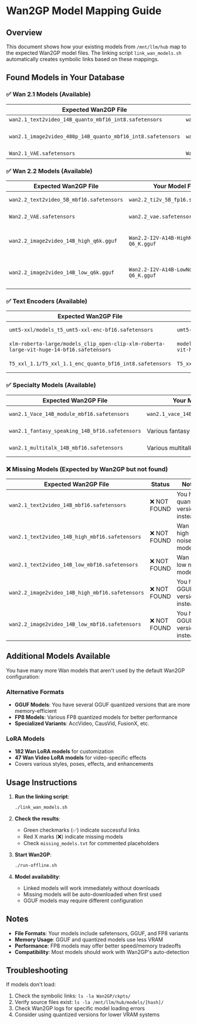 # Wan2GP Model Mapping Guide

## Overview

This document shows how your existing models from `/mnt/llm/hub` map to the expected Wan2GP model files. The linking script `link_wan_models.sh` automatically creates symbolic links based on these mappings.

## Found Models in Your Database

### ✅ Wan 2.1 Models (Available)

| Expected Wan2GP File | Your Model File | Status |
|---------------------|-----------------|--------|
| `wan2.1_text2video_14B_quanto_mbf16_int8.safetensors` | `wan2.1_text2video_14B_quanto_mbf16_int8.safetensors` | ✅ FOUND |
| `wan2.1_image2video_480p_14B_quanto_mbf16_int8.safetensors` | `wan2.1_image2video_720p_14B_quanto_mbf16_int8.safetensors` | ✅ FOUND (720p→480p mapping) |
| `Wan2.1_VAE.safetensors` | `Wan2.1_VAE.safetensors` | ✅ FOUND |

### ✅ Wan 2.2 Models (Available)

| Expected Wan2GP File | Your Model File | Status |
|---------------------|-----------------|--------|
| `wan2.2_text2video_5B_mbf16.safetensors` | `wan2.2_ti2v_5B_fp16.safetensors` | ✅ FOUND |
| `Wan2.2_VAE.safetensors` | `wan2.2_vae.safetensors` | ✅ FOUND |
| `wan2.2_image2video_14B_high_q6k.gguf` | `Wan2.2-I2V-A14B-HighNoise-Q6_K.gguf` | ✅ FOUND (GGUF format) |
| `wan2.2_image2video_14B_low_q6k.gguf` | `Wan2.2-I2V-A14B-LowNoise-Q6_K.gguf` | ✅ FOUND (GGUF format) |

### ✅ Text Encoders (Available)

| Expected Wan2GP File | Your Model File | Status |
|---------------------|-----------------|--------|
| `umt5-xxl/models_t5_umt5-xxl-enc-bf16.safetensors` | `umt5-xxl-enc-bf16.safetensors` | ✅ FOUND |
| `xlm-roberta-large/models_clip_open-clip-xlm-roberta-large-vit-huge-14-bf16.safetensors` | `models_clip_open-clip-xlm-roberta-large-vit-huge-14-bf16.safetensors` | ✅ FOUND |
| `T5_xxl_1.1/T5_xxl_1.1_enc_quanto_bf16_int8.safetensors` | `T5_xxl_1.1_enc_quanto_bf16_int8.safetensors` | ✅ FOUND |

### ✅ Specialty Models (Available)

| Expected Wan2GP File | Your Model File | Status |
|---------------------|-----------------|--------|
| `wan2.1_Vace_14B_module_mbf16.safetensors` | `wan2.1_vace_14B_fp16.safetensors` | ✅ FOUND |
| `wan2.1_fantasy_speaking_14B_bf16.safetensors` | Various fantasy models available | ✅ FOUND |
| `wan2.1_multitalk_14B_mbf16.safetensors` | Various multitalk models available | ✅ FOUND |

### ❌ Missing Models (Expected by Wan2GP but not found)

| Expected Wan2GP File | Status | Notes |
|---------------------|--------|-------|
| `wan2.1_text2video_14B_mbf16.safetensors` | ❌ NOT FOUND | You have quantized version instead |
| `wan2.1_text2video_14B_high_mbf16.safetensors` | ❌ NOT FOUND | Wan 2.2 high noise model |
| `wan2.1_text2video_14B_low_mbf16.safetensors` | ❌ NOT FOUND | Wan 2.2 low noise model |
| `wan2.2_image2video_14B_high_mbf16.safetensors` | ❌ NOT FOUND | You have GGUF version instead |
| `wan2.2_image2video_14B_low_mbf16.safetensors` | ❌ NOT FOUND | You have GGUF version instead |

## Additional Models Available

You have many more Wan models that aren't used by the default Wan2GP configuration:

### Alternative Formats
- **GGUF Models**: You have several GGUF quantized versions that are more memory-efficient
- **FP8 Models**: Various FP8 quantized models for better performance
- **Specialized Variants**: AccVideo, CausVid, FusionX, etc.

### LoRA Models
- **182 Wan LoRA models** for customization
- **47 Wan Video LoRA models** for video-specific effects
- Covers various styles, poses, effects, and enhancements

## Usage Instructions

1. **Run the linking script**:
   ```bash
   ./link_wan_models.sh
   ```

2. **Check the results**:
   - Green checkmarks (✅) indicate successful links
   - Red X marks (❌) indicate missing models
   - Check `missing_models.txt` for commented placeholders

3. **Start Wan2GP**:
   ```bash
   ./run-offline.sh
   ```

4. **Model availability**:
   - Linked models will work immediately without downloads
   - Missing models will be auto-downloaded when first used
   - GGUF models may require different configuration

## Notes

- **File Formats**: Your models include safetensors, GGUF, and FP8 variants
- **Memory Usage**: GGUF and quantized models use less VRAM
- **Performance**: FP8 models may offer better speed/memory tradeoffs
- **Compatibility**: Most models should work with Wan2GP's auto-detection

## Troubleshooting

If models don't load:
1. Check the symbolic links: `ls -la Wan2GP/ckpts/`
2. Verify source files exist: `ls -la /mnt/llm/hub/models/[hash]/`
3. Check Wan2GP logs for specific model loading errors
4. Consider using quantized versions for lower VRAM systems